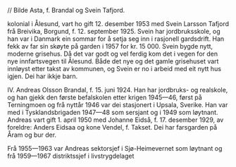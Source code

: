// Bilde
Asta, f. Brandal og Svein Tafjord.

kolonial i Ålesund, vart ho gift 12. desember 1953 med Svein Larsson Tafjord frå Breivika, Borgund, f. 12. september 1925. Svein har jordbruksskole, og han var i Danmark ein sommar for å setja seg inn i rasjonell gardsdrift. Han fekk av far sin skøyte på garden i 1957 for kr. 15 000. Svein bygde nytt, moderne grisehus. Då det var godt og vel ferdig kom det i vegen for den nye innfartsvegen til Ålesund. Både det nye og det gamle grisehuset vart innløyst etter takst av kommunen, og Svein er no i arbeid med eit nytt hus igjen. Dei har ikkje barn.

IV. Andreas Olsson Brandal, f. 15. juni 1924. Han har jordbruks- og realskole, og han gjekk den første befalskolen etter krigen 1945—46, først på Terningmoen og frå nyttår 1946 var dei stasjonert i Upsala, Sverike. Han var med i Tysklandsbrigaden 1947—48 som sersjant og i 1949 som løytnant. Andreas vart gift 1. april 1950 med Johanne Eidså, f. 17. desember 1929, av foreldre: Anders Eidsaa og kone Vendel, f. Takset. Dei har farsgarden på Åram og bur der.

Frå 1955—1963 var Andreas sektorsjef i Sjø-Heimevernet som løytnant og frå 1959—1967 distriktssjef i livstrygdelaget